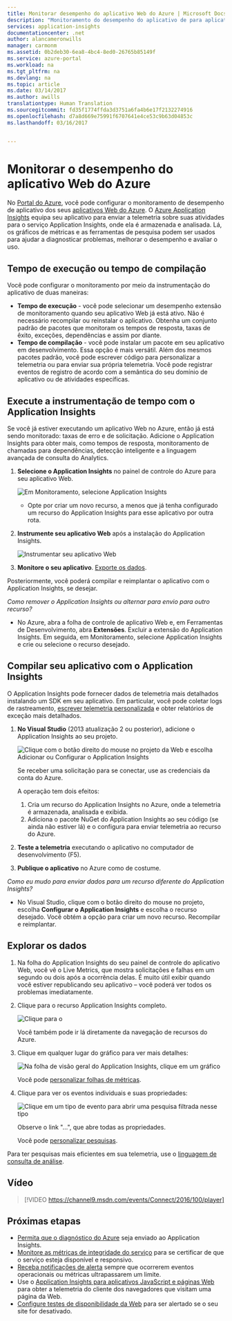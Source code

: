 ```yaml
---
title: Monitorar desempenho do aplicativo Web do Azure | Microsoft Docs
description: "Monitoramento do desempenho do aplicativo de para aplicativos Web do Azure. Tempo de resposta e de carga, informações de dependência e alertas definidos sobre o desempenho do gráfico."
services: application-insights
documentationcenter: .net
author: alancameronwills
manager: carmonm
ms.assetid: 0b2deb30-6ea8-4bc4-8ed0-26765b85149f
ms.service: azure-portal
ms.workload: na
ms.tgt_pltfrm: na
ms.devlang: na
ms.topic: article
ms.date: 03/14/2017
ms.author: awills
translationtype: Human Translation
ms.sourcegitcommit: fd35f1774ffda3d3751a6fa4b6e17f2132274916
ms.openlocfilehash: d7a8d669e75991f6707641e4ce53c9b63d04853c
ms.lasthandoff: 03/16/2017


---
```

# <a name="monitor-azure-web-app-performance"></a>Monitorar o desempenho do aplicativo Web do Azure
No [Portal do Azure](https://portal.azure.com), você pode configurar o monitoramento de desempenho de aplicativo dos seus [aplicativos Web do Azure](../app-service-web/app-service-web-overview.md). O [Azure Application Insights](app-insights-overview.md) equipa seu aplicativo para enviar a telemetria sobre suas atividades para o serviço Application Insights, onde ela é armazenada e analisada. Lá, os gráficos de métricas e as ferramentas de pesquisa podem ser usados para ajudar a diagnosticar problemas, melhorar o desempenho e avaliar o uso.

## <a name="run-time-or-build-time"></a>Tempo de execução ou tempo de compilação
Você pode configurar o monitoramento por meio da instrumentação do aplicativo de duas maneiras:

* **Tempo de execução** - você pode selecionar um desempenho extensão de monitoramento quando seu aplicativo Web já está ativo. Não é necessário recompilar ou reinstalar o aplicativo. Obtenha um conjunto padrão de pacotes que monitoram os tempos de resposta, taxas de êxito, exceções, dependências e assim por diante. 
* **Tempo de compilação** - você pode instalar um pacote em seu aplicativo em desenvolvimento. Essa opção é mais versátil. Além dos mesmos pacotes padrão, você pode escrever código para personalizar a telemetria ou para enviar sua própria telemetria. Você pode registrar eventos de registro de acordo com a semântica do seu domínio de aplicativo ou de atividades específicas. 

## <a name="run-time-instrumentation-with-application-insights"></a>Execute a instrumentação de tempo com o Application Insights
Se você já estiver executando um aplicativo Web no Azure, então já está sendo monitorado: taxas de erro e de solicitação. Adicione o Application Insights para obter mais, como tempos de resposta, monitoramento de chamadas para dependências, detecção inteligente e a linguagem avançada de consulta do Analytics. 

1. **Selecione o Application Insights** no painel de controle do Azure para seu aplicativo Web.
   
    ![Em Monitoramento, selecione Application Insights](./media/app-insights-azure-web-apps/05-extend.png)
   
   * Opte por criar um novo recurso, a menos que já tenha configurado um recurso do Application Insights para esse aplicativo por outra rota.
2. **Instrumente seu aplicativo Web** após a instalação do Application Insights. 
   
    ![Instrumentar seu aplicativo Web](./media/app-insights-azure-web-apps/restart-web-app-for-insights.png)
3. **Monitore o seu aplicativo**.  [Exporte os dados](#explore-the-data).

Posteriormente, você poderá compilar e reimplantar o aplicativo com o Application Insights, se desejar.

*Como remover o Application Insights ou alternar para envio para outro recurso?*

* No Azure, abra a folha de controle de aplicativo Web e, em Ferramentas de Desenvolvimento, abra **Extensões**. Excluir a extensão do Application Insights. Em seguida, em Monitoramento, selecione Application Insights e crie ou selecione o recurso desejado.

## <a name="build-the-app-with-application-insights"></a>Compilar seu aplicativo com o Application Insights
O Application Insights pode fornecer dados de telemetria mais detalhados instalando um SDK em seu aplicativo. Em particular, você pode coletar logs de rastreamento, [escrever telemetria personalizada](app-insights-api-custom-events-metrics.md) e obter relatórios de exceção mais detalhados.

1. **No Visual Studio** (2013 atualização 2 ou posterior), adicione o Application Insights ao seu projeto.
   
    ![Clique com o botão direito do mouse no projeto da Web e escolha Adicionar ou Configurar o Application Insights](./media/app-insights-azure-web-apps/03-add.png)
   
    Se receber uma solicitação para se conectar, use as credenciais da conta do Azure.
   
    A operação tem dois efeitos:
   
   1. Cria um recurso do Application Insights no Azure, onde a telemetria é armazenada, analisada e exibida.
   2. Adiciona o pacote NuGet do Application Insights ao seu código (se ainda não estiver lá) e o configura para enviar telemetria ao recurso do Azure.
2. **Teste a telemetria** executando o aplicativo no computador de desenvolvimento (F5).
3. **Publique o aplicativo** no Azure como de costume. 

*Como eu mudo para enviar dados para um recurso diferente do Application Insights?*

* No Visual Studio, clique com o botão direito do mouse no projeto, escolha **Configurar o Application Insights** e escolha o recurso desejado. Você obtém a opção para criar um novo recurso. Recompilar e reimplantar.

## <a name="explore-the-data"></a>Explorar os dados
1. Na folha do Application Insights do seu painel de controle do aplicativo Web, você vê o Live Metrics, que mostra solicitações e falhas em um segundo ou dois após a ocorrência delas. É muito útil exibir quando você estiver republicando seu aplicativo – você poderá ver todos os problemas imediatamente.
2. Clique para o recurso Application Insights completo.

    ![Clique para o](./media/app-insights-azure-web-apps/view-in-application-insights.png)

    Você também pode ir lá diretamente da navegação de recursos do Azure.

1. Clique em qualquer lugar do gráfico para ver mais detalhes:
   
    ![Na folha de visão geral do Application Insights, clique em um gráfico](./media/app-insights-azure-web-apps/07-dependency.png)
   
    Você pode [personalizar folhas de métricas](app-insights-metrics-explorer.md).
2. Clique para ver os eventos individuais e suas propriedades:
   
    ![Clique em um tipo de evento para abrir uma pesquisa filtrada nesse tipo](./media/app-insights-azure-web-apps/08-requests.png)
   
    Observe o link "…", que abre todas as propriedades.
   
    Você pode [personalizar pesquisas](app-insights-diagnostic-search.md).

Para ter pesquisas mais eficientes em sua telemetria, use o [linguagem de consulta de análise](app-insights-analytics-tour.md).

## <a name="video"></a>Vídeo

> [!VIDEO https://channel9.msdn.com/events/Connect/2016/100/player]

## <a name="next-steps"></a>Próximas etapas
* [Permita que o diagnóstico do Azure](app-insights-azure-diagnostics.md) seja enviado ao Application Insights.
* [Monitore as métricas de integridade do serviço](../monitoring-and-diagnostics/insights-how-to-customize-monitoring.md) para se certificar de que o serviço esteja disponível e responsivo.
* [Receba notificações de alerta](../monitoring-and-diagnostics/insights-receive-alert-notifications.md) sempre que ocorrerem eventos operacionais ou métricas ultrapassarem um limite.
* Use o [Application Insights para aplicativos JavaScript e páginas Web](app-insights-web-track-usage.md) para obter a telemetria do cliente dos navegadores que visitam uma página da Web.
* [Configure testes de disponibilidade da Web](app-insights-monitor-web-app-availability.md) para ser alertado se o seu site for desativado.


